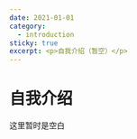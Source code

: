 ```yaml
---
date: 2021-01-01
category:
  - introduction
sticky: true
excerpt: <p>自我介绍（暂空）</p>
---
```


# 自我介绍

这里暂时是空白
